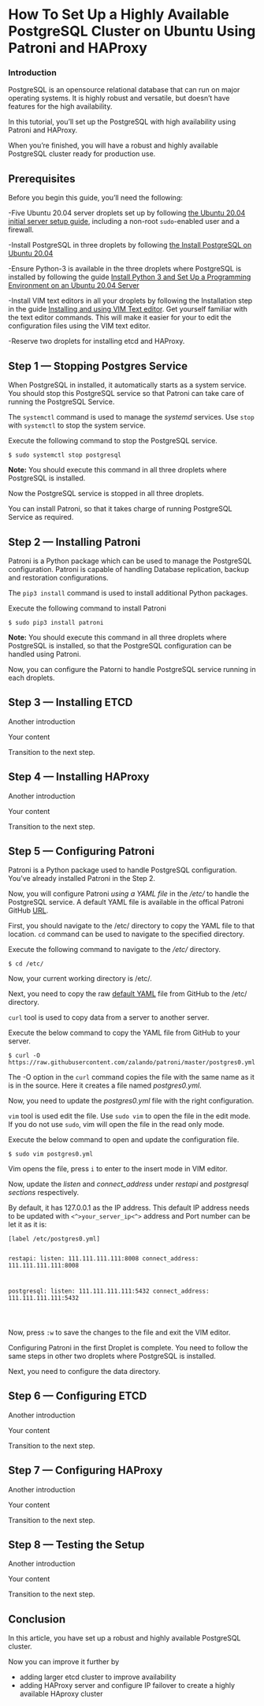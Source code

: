 <!DOCTYPE html>
<html>

<head>
  <meta charset="utf-8">
  <meta name="viewport" content="width=device-width, initial-scale=1.0">
  <title>DO_Sample_Article</title>
  <link rel="stylesheet" href="https://stackedit.io/style.css" />
</head>

<body class="stackedit">
  <div class="stackedit__html"><!--&#10;&#10;This is an article template you can use as a quick starting point when writing DigitalOcean tutorials. Once you've reviewed the template, delete the comments and begin writing your outline or article. You'll find some examples of our custom Markdown at the very bottom of the template.&#10;&#10;As you write, refer to our style and formatting guidelines for more detailed explanations:&#10;&#10;- [do.co/style](https://do.co/style)&#10;&#10;Use our [Markdown previewer](https://www.digitalocean.com/community/markdown) to review your article's formatting.&#10;&#10;Readers should be able to follow your tutorial from the beginning to the end on a DigitalOcean Droplet. Before submitting your article to the editorial team, please be sure to create a new Droplet and test your article from start to finish on it exactly as written. Cut and paste commands from the article into your terminal to make sure there aren't typos in the commands. If you find yourself executing a command that isn't in the article, incorporate it into the article to make sure the reader gets the exact same results. We will test your article and send it back to you if we run into technical problems, which significantly slows down the publication process.&#10;&#10;-->
<h1 id="how-to-set-up-a-highly-available-postgresql-cluster-on-ubuntu-using-patroni-and-haproxy">How To Set Up a Highly Available PostgreSQL Cluster on Ubuntu Using Patroni and HAProxy</h1>
<!-- Use Title Case for all Titles -->
<!-- Learn about the title, introduction, and Goals sections at https://do.co/style#title-introduction-and-goals -->
<!-- Learn about formatting headers at https://do.co/style#headers -->
<h3 id="introduction">Introduction</h3>
<!-- Our articles have a specific structure. Learn more at https://do.co/style/structure -->
<p>PostgreSQL is an opensource relational database that can run on major operating systems. It is highly robust and versatile, but doesn’t have features for the high availability.</p>
<p>In this tutorial, you’ll set up the PostgreSQL with high availability using Patroni and HAProxy.</p>
<p>When you’re finished, you will have a robust and highly available PostgreSQL cluster ready for production use.</p>
<h2 id="prerequisites">Prerequisites</h2>
<!-- Prerequisites let you leverage existing tutorials so you don't have to repeat installation or setup steps in your tutorial. Learn more at https://do.co/style#prerequisites -->
<p>Before you begin this guide, you’ll need the following:</p>
<p>-Five Ubuntu 20.04 server droplets set up by following <a href="https://www.digitalocean.com/community/tutorials/initial-server-setup-with-ubuntu-20-04">the Ubuntu 20.04 initial server setup guide</a>, including a non-root <code>sudo</code>-enabled user and a firewall.</p>
<p>-Install PostgreSQL in three droplets by following <a href="https://www.digitalocean.com/community/tutorials/how-to-install-postgresql-on-ubuntu-20-04-quickstart">the Install PostgreSQL on Ubuntu 20.04</a></p>
<p>-Ensure Python-3 is available in the three droplets where PostgreSQL is installed by following the guide <a href="https://www.digitalocean.com/community/tutorials/how-to-install-python-3-and-set-up-a-programming-environment-on-an-ubuntu-20-04-server">Install Python 3 and Set Up a Programming Environment on an Ubuntu 20.04 Server</a></p>
<p>-Install VIM text editors in all your droplets by following the Installation step in the guide <a href="https://www.digitalocean.com/community/tutorials/installing-and-using-the-vim-text-editor-on-a-cloud-server">Installing and using VIM Text editor</a>. Get yourself familiar with the text editor commands. This will make it easier for your to edit the configuration files using the VIM text editor.</p>
<p>-Reserve two droplets for installing etcd and HAProxy.</p>
<!-- Example:&#10;&#10;* One Ubuntu 18.04 server with at least 1GB of RAM set up by following [the Ubuntu 18.04 initial server setup guide](https://www.digitalocean.com/community/tutorials/initial-server-setup-with-ubuntu-18-04), including a sudo non-root user and a firewall.&#10;&#10;* Nginx installed on your server, as shown in [How To Install Nginx on Ubuntu 16.04](https://www.digitalocean.com/community/tutorials/how-to-install-nginx-on-ubuntu-16-04).&#10;&#10;* A domain name configured to point to your server. You can learn how to point domains to DigitalOcean Droplets by following the [How To Set Up a Host Name with DigitalOcean](https://www.digitalocean.com/community/tutorials/how-to-set-up-a-host-name-with-digitalocean) tutorial.&#10;&#10;-->
<h2 id="step-1-—-stopping-postgres-service">Step 1 <strong>—</strong> Stopping Postgres Service</h2>
<p>When PostgreSQL in installed, it automatically starts as a system service. You should stop this PostgreSQL service so that Patroni can take care of running the PostgreSQL Service.</p>
<p>The <code>systemctl</code> command is used to manage the <em>systemd</em> services. Use <code>stop</code> with <code>systemctl</code> to stop the system service.</p>
<p>Execute the following command to stop the PostgreSQL service.</p>
<pre class=" language-command"><code class="prism  language-command">$ sudo systemctl stop postgresql
</code></pre>
<p><strong>Note:</strong> You should execute this command in all three droplets where PostgreSQL is installed.</p>
<p>Now the PostgreSQL service is stopped in all three droplets.</p>
<p>You can install Patroni, so that it takes charge of running PostgreSQL Service as required.</p>
<h2 id="step-2-—-installing-patroni">Step 2 <strong>—</strong> Installing Patroni</h2>
<!-- For more information on steps, see https://do.co/style/#steps -->
<p>Patroni is a Python package which can be used to manage the PostgreSQL configuration. Patroni is capable of handling Database replication, backup and restoration configurations.</p>
<p>The <code>pip3 install</code> command is used to install additional Python packages.</p>
<p>Execute the following command to install Patroni</p>
<pre class=" language-command"><code class="prism  language-command">$ sudo pip3 install patroni
</code></pre>
<p><strong>Note:</strong> You should execute this command in all three droplets where PostgreSQL is installed, so that the PostgreSQL configuration can be handled using Patroni.</p>
<p>Now, you can configure the Patorni to handle PostgreSQL service running in each droplets.</p>
<!--&#10;&#10;If showing a command, explain the command first by talking about what it does. Then show the command.&#10;&#10;If showing a configuration file, try to show only the relevant parts and explain what needs to change.&#10;&#10;-->
<!--Now transition to the next step by telling the reader what's next.-->
<h2 id="step-3-—-installing-etcd">Step 3 <strong>—</strong> Installing ETCD</h2>
<p>Another introduction</p>
<p>Your content</p>
<p>Transition to the next step.</p>
<h2 id="step-4-—-installing-haproxy">Step 4 <strong>—</strong> Installing HAProxy</h2>
<p>Another introduction</p>
<p>Your content</p>
<p>Transition to the next step.</p>
<h2 id="step-5-—-configuring-patroni">Step 5 <strong>—</strong> Configuring Patroni</h2>
<p>Patroni is a Python package used to handle PostgreSQL configuration. You’ve already installed Patroni in the Step 2.</p>
<p>Now, you will configure Patroni <em>using a YAML file</em> in the <em>/etc/</em> to handle the PostgreSQL service. A default YAML file is available in the offical Patroni GitHub <a href="https://github.com/zalando/patroni/blob/master/postgres0.yml">URL</a>.</p>
<p>First, you should navigate to the /etc/ directory to copy the YAML file to that location. <code>cd</code> command can be used to navigate to the specified directory.</p>
<p>Execute the following command to navigate to the <em>/etc/</em> directory.</p>
<pre class=" language-command"><code class="prism  language-command">$ cd /etc/
</code></pre>
<p>Now, your current working directory is /etc/.</p>
<p>Next, you need to copy the raw <a href="https://raw.githubusercontent.com/zalando/patroni/master/postgres0.yml">default YAML</a> file from GitHub to the /etc/ directory.</p>
<p><code>curl</code> tool is used to copy data from a server to another server.</p>
<p>Execute the below command to copy the YAML file from GitHub to your server.</p>
<pre><code>$ curl -O https://raw.githubusercontent.com/zalando/patroni/master/postgres0.yml
</code></pre>
<p>The -O option in the <code>curl</code> command copies the file with the same name as it is in the source. Here it creates a file named <em>postgres0.yml</em>.</p>
<p>Now, you need to update the <em>postgres0.yml</em> file with the right configuration.</p>
<p><code>vim</code> tool is used edit the file. Use  <code>sudo vim</code> to open the file in the edit mode. If you do not use <code>sudo</code>, vim will open the file in the read only mode.</p>
<p>Execute the below command to open and update the configuration file.</p>
<pre><code>$ sudo vim postgres0.yml
</code></pre>
<p>Vim opens the file, press <code>i</code> to enter to the insert mode in VIM editor.</p>
<p>Now, update the <em>listen</em> and <em>connect_address</em> under <em>restapi</em> and <em>postgresql sections</em> respectively.</p>
<p>By default, it has 127.0.0.1 as the IP address. This default IP address needs to be updated with <code>&lt;^&gt;your_server_ip&lt;^&gt;</code> address and Port number can be let it as it is:</p>
<pre class=" language-postgres0"><code class="prism .yml language-postgres0">[label /etc/postgres0.yml]

restapi:
  listen: 111.111.111.111:8008
  connect_address: 111.111.111.111:8008 
  
postgresql:
  listen: 111.111.111.111:5432
  connect_address: 111.111.111.111:5432
  
</code></pre>
<p>Now, press <code>:w</code> to save the changes to the file and exit the VIM editor.</p>
<p>Configuring Patroni in the first Droplet is complete. You need to follow the same steps in other two droplets where PostgreSQL is installed.</p>
<p>Next, you need to configure the data directory.</p>
<h2 id="step-6-—-configuring-etcd">Step 6 <strong>—</strong> Configuring ETCD</h2>
<p>Another introduction</p>
<p>Your content</p>
<p>Transition to the next step.</p>
<h2 id="step-7-—-configuring-haproxy">Step 7 <strong>—</strong> Configuring HAProxy</h2>
<p>Another introduction</p>
<p>Your content</p>
<p>Transition to the next step.</p>
<h2 id="step-8-—-testing-the-setup">Step 8 <strong>—</strong> Testing the Setup</h2>
<p>Another introduction</p>
<p>Your content</p>
<p>Transition to the next step.</p>
<h2 id="conclusion">Conclusion</h2>
<p>In this article, you have set up a robust and highly available PostgreSQL cluster.</p>
<p>Now you can improve it further by</p>
<ul>
<li>adding larger etcd cluster to improve availability</li>
<li>adding HAProxy server and configure IP failover to create a highly available HAproxy cluster</li>
</ul>
<!-- Speak to reader benefits of this technique or procedure and optionally provide places for further exploration. -->
<!-- Some examples of how to mark up various things&#10;&#10;This is _italics_ and this is **bold**.&#10;&#10;Only use italics and bold for specific things. Learn more at https://do.co/style#bold-and-italics&#10;&#10;This is `inline code`. Use it for referencing package names and commands.&#10;&#10;Here's a command someone types in the Terminal:&#10;&#10;```command&#10;&#10;sudo nano /etc/nginx/sites-available/default&#10;&#10;```&#10;&#10;Here's a configuration file. The label on the first line lets you clearly state the file that's being shown or modified:&#10;&#10;```nginx&#10;&#10;[label /etc/nginx/sites-available/default]&#10;&#10;server {&#10;&#10;listen 80 default_server;&#10;&#10;listen [::]:80 default_server ipv6only=on;&#10;&#10;root &lt;^&gt;/usr/share/nginx/html&lt;^&gt;;&#10;&#10;index index.html index.htm;&#10;&#10;server_name localhost;&#10;&#10;location / {&#10;&#10;try_files $uri $uri/ =404;&#10;&#10;}&#10;&#10;}&#10;&#10;```&#10;&#10;Here's output from a command:&#10;&#10;```&#10;&#10;[secondary_label Output]&#10;&#10;Could not connect to Redis at 127.0.0.1:6379: Connection refused&#10;&#10;```&#10;&#10;Learn about formatting commands and terminal output at https://do.co/style#code&#10;&#10;Key presses should be written in ALLCAPS with in-line code formatting: `ENTER`.&#10;&#10;Use a plus symbol (+) if keys need to be pressed simultaneously: `CTRL+C`.&#10;&#10;This is a &lt;^&gt;variable&lt;^&gt;.&#10;&#10;This is an `&lt;^&gt;in-line code variable&lt;^&gt;`&#10;&#10;Learn more about how to use variables to highlight important items at https://do.co/style#variables&#10;&#10;Use `&lt;^&gt;your_server_ip&lt;^&gt;` when referencing the IP of the server. Use `111.111.111.111` and `222.222.222.222` if you need other IP addresses in examples.&#10;&#10;Learn more about host names and domains at https://do.co/style#users-hostnames-and-domains&#10;&#10;&lt;$&gt;[note]&#10;&#10;**Note:** This is a note.&#10;&#10;&lt;$&gt;&#10;&#10;&lt;$&gt;[warning]&#10;&#10;**Warning:** This is a warning.&#10;&#10;&lt;$&gt;&#10;&#10;Learn more about notes at https://do.co/style#notes-and-warnings&#10;&#10;Screenshots should be in PNG format and hosted on imgur. Embed them in the article using the following format:&#10;&#10;![Alt text for screen readers](/path/to/img.png)&#10;&#10;Learn more about images at https://do.co/style#images-and-other-assets&#10;&#10;-->
</div>
</body>

</html>
